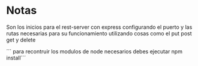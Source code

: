# Notas
Son los inicios para el rest-server con express configurando el puerto y las rutas necesarias para su funcionamiento utilizando cosas como el put post get y delete

´´´ para recontruir los modulos de node necesarios debes ejecutar npm install´´´

